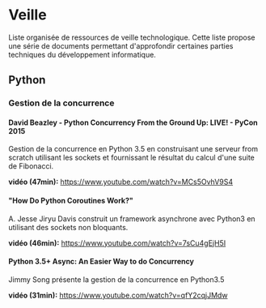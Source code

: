 # Veille

Liste organisée de ressources de veille technologique.
Cette liste propose une série de documents permettant d'approfondir certaines parties techniques du développement informatique.

## Python

### Gestion de la concurrence

#### David Beazley - Python Concurrency From the Ground Up: LIVE! - PyCon 2015
Gestion de la concurrence en Python 3.5 en construisant une serveur from scratch utilisant les sockets et fournissant le résultat du calcul d'une suite de Fibonacci.

**vidéo (47min):** https://www.youtube.com/watch?v=MCs5OvhV9S4

#### "How Do Python Coroutines Work?"
A. Jesse Jiryu Davis construit un framework asynchrone avec Python3 en utilisant des sockets non bloquants.

**vidéo (46min):** https://www.youtube.com/watch?v=7sCu4gEjH5I

#### Python 3.5+ Async: An Easier Way to do Concurrency
Jimmy Song présente la gestion de la concurrence en Python3.5

**vidéo (31min):** https://www.youtube.com/watch?v=qfY2cqjJMdw

